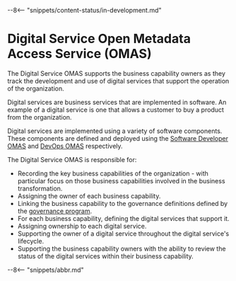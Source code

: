 <!-- SPDX-License-Identifier: CC-BY-4.0 -->
<!-- Copyright Contributors to the Egeria project. -->

--8<-- "snippets/content-status/in-development.md"

# Digital Service Open Metadata Access Service (OMAS)

The Digital Service OMAS supports the business capability owners as they track the development and use of
digital services that support the operation of the organization.

Digital services are business services that are implemented in software.  An example of a digital service
is one that allows a customer to buy a product from the organization.

Digital services are implemented using a variety of software components.  These components are defined and deployed using the [Software Developer OMAS](./services/omas/software-developer/overview) and [DevOps OMAS](./services/omas/dev-ops/overview) respectively.

The Digital Service OMAS is responsible for:

- Recording the key business capabilities of the organization - with particular focus on those business capabilities involved in the business transformation.
- Assigning the owner of each business capability.
- Linking the business capability to the governance definitions defined by the [governance program](../governance-program).
- For each business capability, defining the digital services that support it.
- Assigning ownership to each digital service.
- Supporting the owner of a digital service throughout the digital service's lifecycle.
- Supporting the business capability owners with the ability to review the status of the digital services within their business capability.


--8<-- "snippets/abbr.md"

